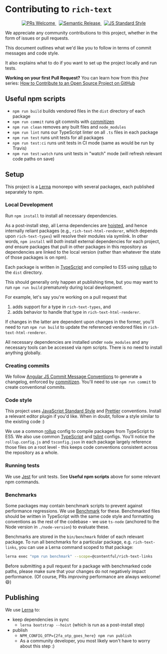 # Contributing to `rich-text`

<p align="center">
  <a href="http://makeapullrequest.com">
    <img src="https://img.shields.io/badge/PRs-welcome-brightgreen.svg?maxAge=31557600" alt="PRs Welcome">
  </a>
  &nbsp;
  <a href="http://makeapullrequest.com">
    <img src="https://img.shields.io/badge/%20%20%F0%9F%93%A6%F0%9F%9A%80-semantic--release-e10079.svg?maxAge=31557600" alt="Semantic Release">
  </a>
  &nbsp;
  <a href="http://standardjs.com/">
    <img src="https://img.shields.io/badge/code%20style-standard-brightgreen.svg?maxAge=31557600" alt="JS Standard Style">
  </a>
</p>

We appreciate any community contributions to this project, whether in the form
of issues or pull requests.

This document outlines what we'd like you to follow in terms of commit messages
and code style.

It also explains what to do if you want to set up the project locally and run
tests.

**Working on your first Pull Request?**
You can learn how from this *free* series: [How to Contribute to an Open Source
Project on GitHub](https://egghead.io/series/how-to-contribute-to-an-open-source-project-on-github)

## Useful npm scripts

- `npm run build` builds vendored files in the `dist` directory of each package
- `npm run commit` runs git commits with [commitizen](http://commitizen.github.io/cz-cli/)
- `npm run clean` removes any built files and `node_modules`
- `npm run lint` runs our TypeScript linter on all `.ts` files in each package
- `npm run test` runs unit tests for all packages
- `npm run test:ci` runs unit tests in CI mode (same as would be run by Travis)
- `npm run test:watch` runs unit tests in "watch" mode (will refresh relevant
  code paths on save)

## Setup

This project is a [Lerna](https://lernajs.io/) monorepo with several packages,
each published separately to npm.

### Local Development

Run `npm install` to install all necessary dependencies.

As a post-install step, all Lerna dependencies are [hoisted](https://github.com/lerna/lerna/blob/master/doc/hoist.md),
and hence internally reliant packages (e.g., `rich-text-html-renderer`, which
depends upon `rich-text-types`) will resolve their modules via symlink. In other
words, `npm install` will _both_ install external dependencies for each project,
_and_ ensure packages that pull in other packages in this repository as
dependencies are linked to the local version (rather than whatever the state
of those packages is on npm).

Each package is written in [TypeScript](https://www.typescriptlang.org/) and
compiled to ES5 using [rollup](https://rollupjs.org/guide/en) to the `dist`
directory.

This should generally only happen at publishing time, but you may want to run
`npm run build` prematurely during local development.

For example, let's say you're working on a pull request that

1) adds support for a type in `rich-text-types`, and
2) adds behavior to handle that type in `rich-text-html-renderer`.

If changes in the latter are dependent upon changes in the former, you'll need
to run `npm run build` to update the referenced vendored files in
`rich-text-html-renderer`.

All necessary dependencies are installed under `node_modules` and any necessary
tools can be accessed via npm scripts. There is no need to install anything
globally.

### Creating commits

We follow [Angular JS Commit Message Conventions](https://gist.github.com/stephenparish/9941e89d80e2bc58a153#allowed-type)
to generate a changelog, enforced by [commitizen](http://commitizen.github.io/cz-cli/).
You'll need to use `npm run commit` to create conventional commits.

### Code style

This project uses [JavaScript Standard Style](https://standardjs.com/) and
[Prettier](https://prettier.io/) conventions. Install a relevant editor plugin
if you'd like. When in doubt, follow a style similar to the existing code :)

We use a common [rollup](https://rollupjs.org/guide/en) config to compile
packages from TypeScript to ES5. We also use common [TypeScript](https://www.typescriptlang.org/)
and [tslint](https://palantir.github.io/tslint/) configs. You'll notice
the `rollup.config.js` and `tsconfig.json` in each package largely reference
those files on a root level - this keeps code conventions consistent across the
repository as a whole.

### Running tests

We use [Jest](https://jestjs.io/) for unit tests. See **Useful npm scripts**
above for some relevant npm commands.

### Benchmarks

Some packages may contain benchmark scripts to prevent against performance
regressions. We use [Benchmark](https://benchmarkjs.com/) for these. Benchmarked
files should be written in TypeScript with the same code style and formatting
conventions as the rest of the codebase - we use `ts-node` (anchored to the
Node version in `./node-version`) to evaluate these.

Benchmarks are stored in the `bin/benchmark` folder of each relevant package.
To run all benchmarks for a particular package, e.g. `rich-text-links`, you
can use a Lerna command scoped to that package:

```sh
lerna exec "npm run benchmark" --scope=@contentful/rich-text-links
```

Before submitting a pull request for a package with benchmarked code paths,
please make sure that your changes do not negatively impact performance.
(Of course, PRs _improving_ performance are always welcome! :smile:)

## Publishing

We use [Lerna](https://github.com/lerna/lerna) to:

- keep dependencies in sync
  - `lerna bootstrap --hoist` (which is run as a post-install step)
- publish
  - `NPM_CONFIG_OTP={2fa_otp_goes_here} npm run publish`
  - As a community developer, you most likely won't have to worry about this
    step :)
